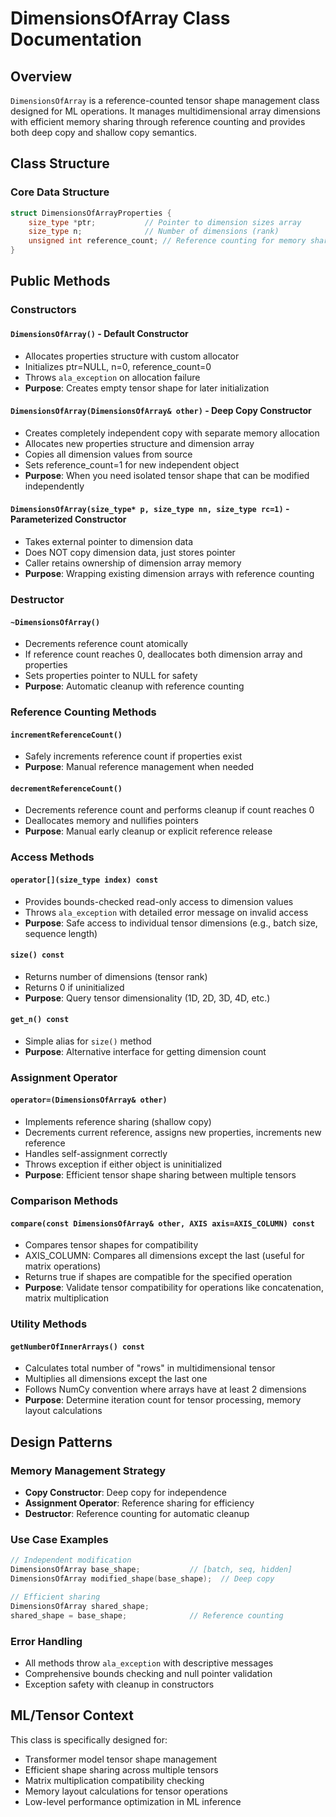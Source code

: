 # DimensionsOfArray Class Documentation

## Overview
`DimensionsOfArray` is a reference-counted tensor shape management class designed for ML operations. It manages multidimensional array dimensions with efficient memory sharing through reference counting and provides both deep copy and shallow copy semantics.

## Class Structure

### Core Data Structure
```cpp
struct DimensionsOfArrayProperties {
    size_type *ptr;           // Pointer to dimension sizes array
    size_type n;              // Number of dimensions (rank)
    unsigned int reference_count; // Reference counting for memory sharing
}
```

## Public Methods

### Constructors

#### `DimensionsOfArray()` - Default Constructor
- Allocates properties structure with custom allocator
- Initializes ptr=NULL, n=0, reference_count=0
- Throws `ala_exception` on allocation failure
- **Purpose**: Creates empty tensor shape for later initialization

#### `DimensionsOfArray(DimensionsOfArray& other)` - Deep Copy Constructor
- Creates completely independent copy with separate memory allocation
- Allocates new properties structure and dimension array
- Copies all dimension values from source
- Sets reference_count=1 for new independent object
- **Purpose**: When you need isolated tensor shape that can be modified independently

#### `DimensionsOfArray(size_type* p, size_type nn, size_type rc=1)` - Parameterized Constructor
- Takes external pointer to dimension data
- Does NOT copy dimension data, just stores pointer
- Caller retains ownership of dimension array memory
- **Purpose**: Wrapping existing dimension arrays with reference counting

### Destructor

#### `~DimensionsOfArray()`
- Decrements reference count atomically
- If reference count reaches 0, deallocates both dimension array and properties
- Sets properties pointer to NULL for safety
- **Purpose**: Automatic cleanup with reference counting

### Reference Counting Methods

#### `incrementReferenceCount()`
- Safely increments reference count if properties exist
- **Purpose**: Manual reference management when needed

#### `decrementReferenceCount()`
- Decrements reference count and performs cleanup if count reaches 0
- Deallocates memory and nullifies pointers
- **Purpose**: Manual early cleanup or explicit reference release

### Access Methods

#### `operator[](size_type index) const`
- Provides bounds-checked read-only access to dimension values
- Throws `ala_exception` with detailed error message on invalid access
- **Purpose**: Safe access to individual tensor dimensions (e.g., batch size, sequence length)

#### `size() const`
- Returns number of dimensions (tensor rank)
- Returns 0 if uninitialized
- **Purpose**: Query tensor dimensionality (1D, 2D, 3D, 4D, etc.)

#### `get_n() const`
- Simple alias for `size()` method
- **Purpose**: Alternative interface for getting dimension count

### Assignment Operator

#### `operator=(DimensionsOfArray& other)`
- Implements reference sharing (shallow copy)
- Decrements current reference, assigns new properties, increments new reference
- Handles self-assignment correctly
- Throws exception if either object is uninitialized
- **Purpose**: Efficient tensor shape sharing between multiple tensors

### Comparison Methods

#### `compare(const DimensionsOfArray& other, AXIS axis=AXIS_COLUMN) const`
- Compares tensor shapes for compatibility
- AXIS_COLUMN: Compares all dimensions except the last (useful for matrix operations)
- Returns true if shapes are compatible for the specified operation
- **Purpose**: Validate tensor compatibility for operations like concatenation, matrix multiplication

### Utility Methods

#### `getNumberOfInnerArrays() const`
- Calculates total number of "rows" in multidimensional tensor
- Multiplies all dimensions except the last one
- Follows NumCy convention where arrays have at least 2 dimensions
- **Purpose**: Determine iteration count for tensor processing, memory layout calculations

## Design Patterns

### Memory Management Strategy
- **Copy Constructor**: Deep copy for independence
- **Assignment Operator**: Reference sharing for efficiency
- **Destructor**: Reference counting for automatic cleanup

### Use Case Examples
```cpp
// Independent modification
DimensionsOfArray base_shape;           // [batch, seq, hidden]
DimensionsOfArray modified_shape(base_shape);  // Deep copy

// Efficient sharing  
DimensionsOfArray shared_shape;
shared_shape = base_shape;              // Reference counting
```

### Error Handling
- All methods throw `ala_exception` with descriptive messages
- Comprehensive bounds checking and null pointer validation
- Exception safety with cleanup in constructors

## ML/Tensor Context
This class is specifically designed for:
- Transformer model tensor shape management
- Efficient shape sharing across multiple tensors
- Matrix multiplication compatibility checking
- Memory layout calculations for tensor operations
- Low-level performance optimization in ML inference